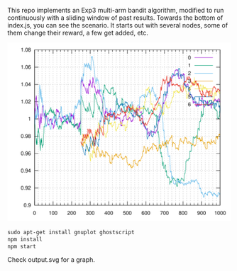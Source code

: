 This repo implements an Exp3 multi-arm bandit algorithm, modified to run continuously with a sliding window of past results. Towards the bottom of index.js, you can see the scenario. It starts out with several nodes, some of them change their reward, a few get added, etc.

![](./example-output.svg)

```
sudo apt-get install gnuplot ghostscript
npm install
npm start
```

Check output.svg for a graph.

